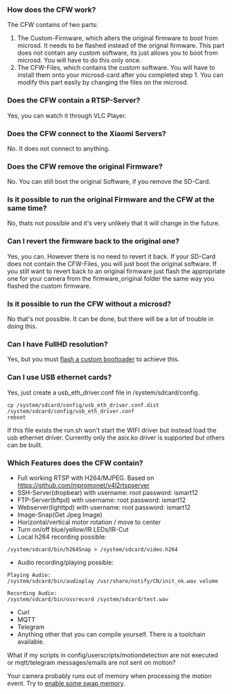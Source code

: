 ### How does the CFW work?
The CFW contains of two parts:
1. The Custom-Firmware, which alters the original firmware to boot from microsd. It needs to be flashed instead of the orignal firmware. This part does not contain any custom software, its just allows you to boot from microsd. You will have to do this only once. 
2. The CFW-Files, which contains the custom software. You will have to install them onto your microsd-card after you completed step 1. You can modify this part easily by changing the files on the microsd. 

### Does the CFW contain a RTSP-Server? 
Yes, you can watch it through VLC Player.

### Does the CFW connect to the Xiaomi Servers?
No. It does not connect to anything.

### Does the CFW remove the original Firmware?
No. You can still boot the original Software, if you remove the SD-Card.

### Is it possible to run the original Firmware and the CFW at the same time?
No, thats not possible and it's very unlikely that it will change in the future.

### Can I revert the firmware back to the original one?
Yes, you can. However there is no need to revert it back. If your SD-Card does not contain the CFW-Files, you will just boot the original software. If you still want to revert back to an original firmware just flash the appropriate one for your camera from the firmware_original folder the same way you flashed the custom firmware.

### Is it possible to run the CFW without a microsd?
No that's not possible. It can be done, but there will be a lot of trouble in doing this.

### Can I have FullHD resolution?

Yes, but you must [flash a custom bootloader](/hacks/flashinguboot.md) to achieve this.

### Can I use USB ethernet cards?
Yes, just create a usb_eth_driver.conf file in /system/sdcard/config.
```
cp /system/sdcard/config/usb_eth_driver.conf.dist /system/sdcard/config/usb_eth_driver.conf
reboot
```
If this file exists the run.sh won't start the WIFI driver but instead load the usb ethernet driver. Currently only the asix.ko driver is supported but others can be built.

### Which Features does the CFW contain?
- Full working RTSP with H264/MJPEG. Based on https://github.com/mpromonet/v4l2rtspserver
- SSH-Server(dropbear) with username: root password: ismart12
- FTP-Server(bftpd) with username: root password: ismart12
- Webserver(lighttpd) with username: root password: ismart12
- Image-Snap(Get Jpeg Image) 
- Horizontal/vertical motor rotation / move to center
- Turn on/off blue/yellow/IR LEDs/IR-Cut
- Local h264 recording possible:
```
/system/sdcard/bin/h264Snap > /system/sdcard/video.h264
```
- Audio recording/playing possible:
```
Playing Audio:
/system/sdcard/bin/audioplay /usr/share/notify/CN/init_ok.wav volume

Recording Audio:
/system/sdcard/bin/ossrecord /system/sdcard/test.wav 
```
- Curl
- MQTT
- Telegram
- Anything other that you can compile yourself. There is a toolchain available.

What if my scripts in config/userscripts/motiondetection are not executed or mqtt/telegram messages/emails are not sent on motion?

Your camera probably runs out of memory when processing the motion event. Try to [enable some swap memory](https://github.com/EliasKotlyar/Xiaomi-Dafang-Hacks/blob/230f4d3cf306d7842287e9e5002d806513c4b2b8/firmware_mod/run.sh#L59).

